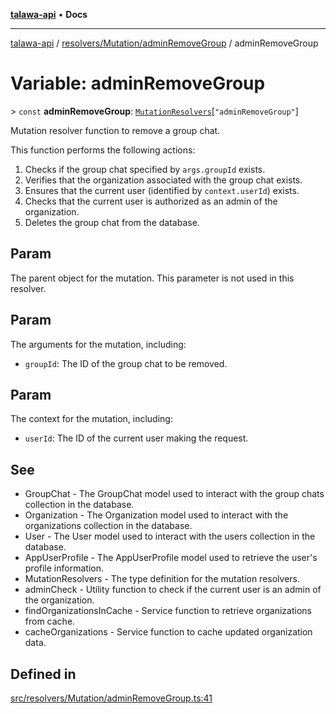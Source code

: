 [**talawa-api**](../../../../README.md) • **Docs**

***

[talawa-api](../../../../modules.md) / [resolvers/Mutation/adminRemoveGroup](../README.md) / adminRemoveGroup

# Variable: adminRemoveGroup

\> `const` **adminRemoveGroup**: [`MutationResolvers`](../../../../types/generatedGraphQLTypes/type-aliases/MutationResolvers.md)\[`"adminRemoveGroup"`\]

Mutation resolver function to remove a group chat.

This function performs the following actions:
1. Checks if the group chat specified by `args.groupId` exists.
2. Verifies that the organization associated with the group chat exists.
3. Ensures that the current user (identified by `context.userId`) exists.
4. Checks that the current user is authorized as an admin of the organization.
5. Deletes the group chat from the database.

## Param

The parent object for the mutation. This parameter is not used in this resolver.

## Param

The arguments for the mutation, including:
  - `groupId`: The ID of the group chat to be removed.

## Param

The context for the mutation, including:
  - `userId`: The ID of the current user making the request.

## See

 - GroupChat - The GroupChat model used to interact with the group chats collection in the database.
 - Organization - The Organization model used to interact with the organizations collection in the database.
 - User - The User model used to interact with the users collection in the database.
 - AppUserProfile - The AppUserProfile model used to retrieve the user's profile information.
 - MutationResolvers - The type definition for the mutation resolvers.
 - adminCheck - Utility function to check if the current user is an admin of the organization.
 - findOrganizationsInCache - Service function to retrieve organizations from cache.
 - cacheOrganizations - Service function to cache updated organization data.

## Defined in

[src/resolvers/Mutation/adminRemoveGroup.ts:41](https://github.com/PalisadoesFoundation/talawa-api/blob/0e711c6a6b57f55ab5776fc9c8edfc5ebc0b3d70/src/resolvers/Mutation/adminRemoveGroup.ts#L41)
